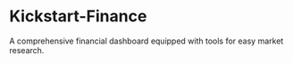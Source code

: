 # Kickstart-Finance

A comprehensive financial dashboard equipped with tools for easy market research.
